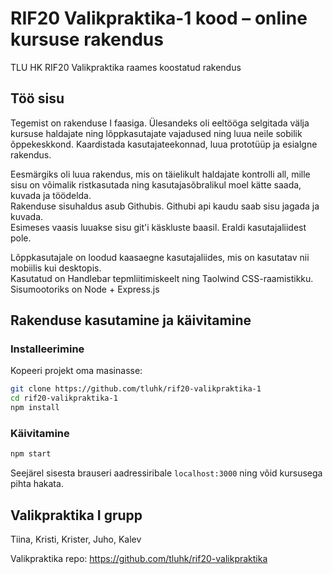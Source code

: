 # RIF20 Valikpraktika-1 kood – online kursuse rakendus

TLU HK RIF20 Valikpraktika raames koostatud rakendus

## Töö sisu

Tegemist on rakenduse I faasiga. Ülesandeks oli eeltööga selgitada välja kursuse haldajate ning lõppkasutajate vajadused ning luua neile sobilik õppekeskkond. Kaardistada kasutajateekonnad, luua prototüüp ja esialgne rakendus.

Eesmärgiks oli luua rakendus, mis on täielikult haldajate kontrolli all, mille sisu on võimalik ristkasutada ning kasutajasõbralikul moel kätte saada, kuvada ja töödelda.  
Rakenduse sisuhaldus asub Githubis. Githubi api kaudu saab sisu jagada ja kuvada.  
Esimeses vaasis luuakse sisu git'i käskluste baasil. Eraldi kasutajaliidest pole.

Lõppkasutajale on loodud kaasaegne kasutajaliides, mis on kasutatav nii mobiilis kui desktopis.  
Kasutatud on Handlebar tepmliitimiskeelt ning Taolwind CSS-raamistikku.
Sisumootoriks on Node + Express.js

## Rakenduse kasutamine ja käivitamine

### Installeerimine

Kopeeri projekt oma masinasse:

```bash
git clone https://github.com/tluhk/rif20-valikpraktika-1
cd rif20-valikpraktika-1
npm install
```

### Käivitamine

```bash
npm start
```

Seejärel sisesta brauseri aadressiribale `localhost:3000` ning võid kursusega pihta hakata.

## Valikpraktika I grupp

Tiina, Kristi, Krister, Juho, Kalev

Valikpraktika repo: https://github.com/tluhk/rif20-valikpraktika
